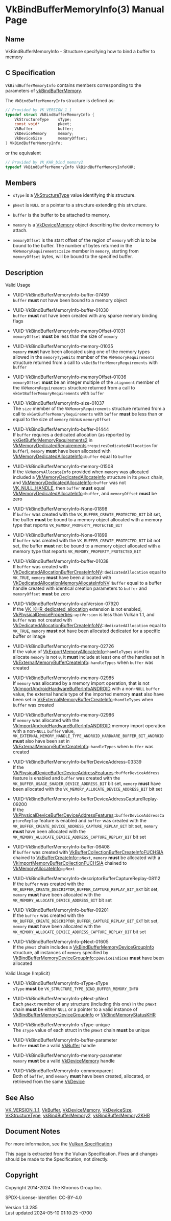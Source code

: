 # VkBindBufferMemoryInfo(3) Manual Page

## Name

VkBindBufferMemoryInfo - Structure specifying how to bind a buffer to
memory



## <a href="#_c_specification" class="anchor"></a>C Specification

`VkBindBufferMemoryInfo` contains members corresponding to the
parameters of [vkBindBufferMemory](https://registry.khronos.org/vulkan/specs/1.3-extensions/man/html/vkBindBufferMemory.html).

The `VkBindBufferMemoryInfo` structure is defined as:

``` c
// Provided by VK_VERSION_1_1
typedef struct VkBindBufferMemoryInfo {
    VkStructureType    sType;
    const void*        pNext;
    VkBuffer           buffer;
    VkDeviceMemory     memory;
    VkDeviceSize       memoryOffset;
} VkBindBufferMemoryInfo;
```

or the equivalent

``` c
// Provided by VK_KHR_bind_memory2
typedef VkBindBufferMemoryInfo VkBindBufferMemoryInfoKHR;
```

## <a href="#_members" class="anchor"></a>Members

- `sType` is a [VkStructureType](https://registry.khronos.org/vulkan/specs/1.3-extensions/man/html/VkStructureType.html) value identifying
  this structure.

- `pNext` is `NULL` or a pointer to a structure extending this
  structure.

- `buffer` is the buffer to be attached to memory.

- `memory` is a [VkDeviceMemory](https://registry.khronos.org/vulkan/specs/1.3-extensions/man/html/VkDeviceMemory.html) object describing
  the device memory to attach.

- `memoryOffset` is the start offset of the region of `memory` which is
  to be bound to the buffer. The number of bytes returned in the
  `VkMemoryRequirements`::`size` member in `memory`, starting from
  `memoryOffset` bytes, will be bound to the specified buffer.

## <a href="#_description" class="anchor"></a>Description

Valid Usage

- <a href="#VUID-VkBindBufferMemoryInfo-buffer-07459"
  id="VUID-VkBindBufferMemoryInfo-buffer-07459"></a>
  VUID-VkBindBufferMemoryInfo-buffer-07459  
  `buffer` **must** not have been bound to a memory object

- <a href="#VUID-VkBindBufferMemoryInfo-buffer-01030"
  id="VUID-VkBindBufferMemoryInfo-buffer-01030"></a>
  VUID-VkBindBufferMemoryInfo-buffer-01030  
  `buffer` **must** not have been created with any sparse memory binding
  flags

- <a href="#VUID-VkBindBufferMemoryInfo-memoryOffset-01031"
  id="VUID-VkBindBufferMemoryInfo-memoryOffset-01031"></a>
  VUID-VkBindBufferMemoryInfo-memoryOffset-01031  
  `memoryOffset` **must** be less than the size of `memory`

- <a href="#VUID-VkBindBufferMemoryInfo-memory-01035"
  id="VUID-VkBindBufferMemoryInfo-memory-01035"></a>
  VUID-VkBindBufferMemoryInfo-memory-01035  
  `memory` **must** have been allocated using one of the memory types
  allowed in the `memoryTypeBits` member of the `VkMemoryRequirements`
  structure returned from a call to `vkGetBufferMemoryRequirements` with
  `buffer`

- <a href="#VUID-VkBindBufferMemoryInfo-memoryOffset-01036"
  id="VUID-VkBindBufferMemoryInfo-memoryOffset-01036"></a>
  VUID-VkBindBufferMemoryInfo-memoryOffset-01036  
  `memoryOffset` **must** be an integer multiple of the `alignment`
  member of the `VkMemoryRequirements` structure returned from a call to
  `vkGetBufferMemoryRequirements` with `buffer`

- <a href="#VUID-VkBindBufferMemoryInfo-size-01037"
  id="VUID-VkBindBufferMemoryInfo-size-01037"></a>
  VUID-VkBindBufferMemoryInfo-size-01037  
  The `size` member of the `VkMemoryRequirements` structure returned
  from a call to `vkGetBufferMemoryRequirements` with `buffer` **must**
  be less than or equal to the size of `memory` minus `memoryOffset`

- <a href="#VUID-VkBindBufferMemoryInfo-buffer-01444"
  id="VUID-VkBindBufferMemoryInfo-buffer-01444"></a>
  VUID-VkBindBufferMemoryInfo-buffer-01444  
  If `buffer` requires a dedicated allocation (as reported by
  [vkGetBufferMemoryRequirements2](https://registry.khronos.org/vulkan/specs/1.3-extensions/man/html/vkGetBufferMemoryRequirements2.html)
  in
  [VkMemoryDedicatedRequirements](https://registry.khronos.org/vulkan/specs/1.3-extensions/man/html/VkMemoryDedicatedRequirements.html)::`requiresDedicatedAllocation`
  for `buffer`), `memory` **must** have been allocated with
  [VkMemoryDedicatedAllocateInfo](https://registry.khronos.org/vulkan/specs/1.3-extensions/man/html/VkMemoryDedicatedAllocateInfo.html)::`buffer`
  equal to `buffer`

- <a href="#VUID-VkBindBufferMemoryInfo-memory-01508"
  id="VUID-VkBindBufferMemoryInfo-memory-01508"></a>
  VUID-VkBindBufferMemoryInfo-memory-01508  
  If the `VkMemoryAllocateInfo` provided when `memory` was allocated
  included a
  [VkMemoryDedicatedAllocateInfo](https://registry.khronos.org/vulkan/specs/1.3-extensions/man/html/VkMemoryDedicatedAllocateInfo.html)
  structure in its `pNext` chain, and
  [VkMemoryDedicatedAllocateInfo](https://registry.khronos.org/vulkan/specs/1.3-extensions/man/html/VkMemoryDedicatedAllocateInfo.html)::`buffer`
  was not [VK_NULL_HANDLE](https://registry.khronos.org/vulkan/specs/1.3-extensions/man/html/VK_NULL_HANDLE.html), then `buffer` **must**
  equal
  [VkMemoryDedicatedAllocateInfo](https://registry.khronos.org/vulkan/specs/1.3-extensions/man/html/VkMemoryDedicatedAllocateInfo.html)::`buffer`,
  and `memoryOffset` **must** be zero

- <a href="#VUID-VkBindBufferMemoryInfo-None-01898"
  id="VUID-VkBindBufferMemoryInfo-None-01898"></a>
  VUID-VkBindBufferMemoryInfo-None-01898  
  If `buffer` was created with the `VK_BUFFER_CREATE_PROTECTED_BIT` bit
  set, the buffer **must** be bound to a memory object allocated with a
  memory type that reports `VK_MEMORY_PROPERTY_PROTECTED_BIT`

- <a href="#VUID-VkBindBufferMemoryInfo-None-01899"
  id="VUID-VkBindBufferMemoryInfo-None-01899"></a>
  VUID-VkBindBufferMemoryInfo-None-01899  
  If `buffer` was created with the `VK_BUFFER_CREATE_PROTECTED_BIT` bit
  not set, the buffer **must** not be bound to a memory object allocated
  with a memory type that reports `VK_MEMORY_PROPERTY_PROTECTED_BIT`

- <a href="#VUID-VkBindBufferMemoryInfo-buffer-01038"
  id="VUID-VkBindBufferMemoryInfo-buffer-01038"></a>
  VUID-VkBindBufferMemoryInfo-buffer-01038  
  If `buffer` was created with
  [VkDedicatedAllocationBufferCreateInfoNV](https://registry.khronos.org/vulkan/specs/1.3-extensions/man/html/VkDedicatedAllocationBufferCreateInfoNV.html)::`dedicatedAllocation`
  equal to `VK_TRUE`, `memory` **must** have been allocated with
  [VkDedicatedAllocationMemoryAllocateInfoNV](https://registry.khronos.org/vulkan/specs/1.3-extensions/man/html/VkDedicatedAllocationMemoryAllocateInfoNV.html)::`buffer`
  equal to a buffer handle created with identical creation parameters to
  `buffer` and `memoryOffset` **must** be zero

- <a href="#VUID-VkBindBufferMemoryInfo-apiVersion-07920"
  id="VUID-VkBindBufferMemoryInfo-apiVersion-07920"></a>
  VUID-VkBindBufferMemoryInfo-apiVersion-07920  
  If the [VK_KHR_dedicated_allocation](https://registry.khronos.org/vulkan/specs/1.3-extensions/man/html/VK_KHR_dedicated_allocation.html)
  extension is not enabled,
  [VkPhysicalDeviceProperties](https://registry.khronos.org/vulkan/specs/1.3-extensions/man/html/VkPhysicalDeviceProperties.html)::`apiVersion`
  is less than Vulkan 1.1, and `buffer` was not created with
  [VkDedicatedAllocationBufferCreateInfoNV](https://registry.khronos.org/vulkan/specs/1.3-extensions/man/html/VkDedicatedAllocationBufferCreateInfoNV.html)::`dedicatedAllocation`
  equal to `VK_TRUE`, `memory` **must** not have been allocated
  dedicated for a specific buffer or image

- <a href="#VUID-VkBindBufferMemoryInfo-memory-02726"
  id="VUID-VkBindBufferMemoryInfo-memory-02726"></a>
  VUID-VkBindBufferMemoryInfo-memory-02726  
  If the value of
  [VkExportMemoryAllocateInfo](https://registry.khronos.org/vulkan/specs/1.3-extensions/man/html/VkExportMemoryAllocateInfo.html)::`handleTypes`
  used to allocate `memory` is not `0`, it **must** include at least one
  of the handles set in
  [VkExternalMemoryBufferCreateInfo](https://registry.khronos.org/vulkan/specs/1.3-extensions/man/html/VkExternalMemoryBufferCreateInfo.html)::`handleTypes`
  when `buffer` was created

- <a href="#VUID-VkBindBufferMemoryInfo-memory-02985"
  id="VUID-VkBindBufferMemoryInfo-memory-02985"></a>
  VUID-VkBindBufferMemoryInfo-memory-02985  
  If `memory` was allocated by a memory import operation, that is not
  [VkImportAndroidHardwareBufferInfoANDROID](https://registry.khronos.org/vulkan/specs/1.3-extensions/man/html/VkImportAndroidHardwareBufferInfoANDROID.html)
  with a non-`NULL` `buffer` value, the external handle type of the
  imported memory **must** also have been set in
  [VkExternalMemoryBufferCreateInfo](https://registry.khronos.org/vulkan/specs/1.3-extensions/man/html/VkExternalMemoryBufferCreateInfo.html)::`handleTypes`
  when `buffer` was created

- <a href="#VUID-VkBindBufferMemoryInfo-memory-02986"
  id="VUID-VkBindBufferMemoryInfo-memory-02986"></a>
  VUID-VkBindBufferMemoryInfo-memory-02986  
  If `memory` was allocated with the
  [VkImportAndroidHardwareBufferInfoANDROID](https://registry.khronos.org/vulkan/specs/1.3-extensions/man/html/VkImportAndroidHardwareBufferInfoANDROID.html)
  memory import operation with a non-`NULL` `buffer` value,
  `VK_EXTERNAL_MEMORY_HANDLE_TYPE_ANDROID_HARDWARE_BUFFER_BIT_ANDROID`
  **must** also have been set in
  [VkExternalMemoryBufferCreateInfo](https://registry.khronos.org/vulkan/specs/1.3-extensions/man/html/VkExternalMemoryBufferCreateInfo.html)::`handleTypes`
  when `buffer` was created

- <a href="#VUID-VkBindBufferMemoryInfo-bufferDeviceAddress-03339"
  id="VUID-VkBindBufferMemoryInfo-bufferDeviceAddress-03339"></a>
  VUID-VkBindBufferMemoryInfo-bufferDeviceAddress-03339  
  If the
  [VkPhysicalDeviceBufferDeviceAddressFeatures](https://registry.khronos.org/vulkan/specs/1.3-extensions/man/html/VkPhysicalDeviceBufferDeviceAddressFeatures.html)::`bufferDeviceAddress`
  feature is enabled and `buffer` was created with the
  `VK_BUFFER_USAGE_SHADER_DEVICE_ADDRESS_BIT` bit set, `memory` **must**
  have been allocated with the `VK_MEMORY_ALLOCATE_DEVICE_ADDRESS_BIT`
  bit set

- <a
  href="#VUID-VkBindBufferMemoryInfo-bufferDeviceAddressCaptureReplay-09200"
  id="VUID-VkBindBufferMemoryInfo-bufferDeviceAddressCaptureReplay-09200"></a>
  VUID-VkBindBufferMemoryInfo-bufferDeviceAddressCaptureReplay-09200  
  If the
  [VkPhysicalDeviceBufferDeviceAddressFeatures](https://registry.khronos.org/vulkan/specs/1.3-extensions/man/html/VkPhysicalDeviceBufferDeviceAddressFeatures.html)::`bufferDeviceAddressCaptureReplay`
  feature is enabled and `buffer` was created with the
  `VK_BUFFER_CREATE_DEVICE_ADDRESS_CAPTURE_REPLAY_BIT` bit set, `memory`
  **must** have been allocated with the
  `VK_MEMORY_ALLOCATE_DEVICE_ADDRESS_CAPTURE_REPLAY_BIT` bit set

- <a href="#VUID-VkBindBufferMemoryInfo-buffer-06408"
  id="VUID-VkBindBufferMemoryInfo-buffer-06408"></a>
  VUID-VkBindBufferMemoryInfo-buffer-06408  
  If `buffer` was created with
  [VkBufferCollectionBufferCreateInfoFUCHSIA](https://registry.khronos.org/vulkan/specs/1.3-extensions/man/html/VkBufferCollectionBufferCreateInfoFUCHSIA.html)
  chained to [VkBufferCreateInfo](https://registry.khronos.org/vulkan/specs/1.3-extensions/man/html/VkBufferCreateInfo.html)::`pNext`,
  `memory` **must** be allocated with a
  [VkImportMemoryBufferCollectionFUCHSIA](https://registry.khronos.org/vulkan/specs/1.3-extensions/man/html/VkImportMemoryBufferCollectionFUCHSIA.html)
  chained to [VkMemoryAllocateInfo](https://registry.khronos.org/vulkan/specs/1.3-extensions/man/html/VkMemoryAllocateInfo.html)::`pNext`

- <a
  href="#VUID-VkBindBufferMemoryInfo-descriptorBufferCaptureReplay-08112"
  id="VUID-VkBindBufferMemoryInfo-descriptorBufferCaptureReplay-08112"></a>
  VUID-VkBindBufferMemoryInfo-descriptorBufferCaptureReplay-08112  
  If the `buffer` was created with the
  `VK_BUFFER_CREATE_DESCRIPTOR_BUFFER_CAPTURE_REPLAY_BIT_EXT` bit set,
  `memory` **must** have been allocated with the
  `VK_MEMORY_ALLOCATE_DEVICE_ADDRESS_BIT` bit set

- <a href="#VUID-VkBindBufferMemoryInfo-buffer-09201"
  id="VUID-VkBindBufferMemoryInfo-buffer-09201"></a>
  VUID-VkBindBufferMemoryInfo-buffer-09201  
  If the `buffer` was created with the
  `VK_BUFFER_CREATE_DESCRIPTOR_BUFFER_CAPTURE_REPLAY_BIT_EXT` bit set,
  `memory` **must** have been allocated with the
  `VK_MEMORY_ALLOCATE_DEVICE_ADDRESS_CAPTURE_REPLAY_BIT` bit set

- <a href="#VUID-VkBindBufferMemoryInfo-pNext-01605"
  id="VUID-VkBindBufferMemoryInfo-pNext-01605"></a>
  VUID-VkBindBufferMemoryInfo-pNext-01605  
  If the `pNext` chain includes a
  [VkBindBufferMemoryDeviceGroupInfo](https://registry.khronos.org/vulkan/specs/1.3-extensions/man/html/VkBindBufferMemoryDeviceGroupInfo.html)
  structure, all instances of `memory` specified by
  [VkBindBufferMemoryDeviceGroupInfo](https://registry.khronos.org/vulkan/specs/1.3-extensions/man/html/VkBindBufferMemoryDeviceGroupInfo.html)::`pDeviceIndices`
  **must** have been allocated

Valid Usage (Implicit)

- <a href="#VUID-VkBindBufferMemoryInfo-sType-sType"
  id="VUID-VkBindBufferMemoryInfo-sType-sType"></a>
  VUID-VkBindBufferMemoryInfo-sType-sType  
  `sType` **must** be `VK_STRUCTURE_TYPE_BIND_BUFFER_MEMORY_INFO`

- <a href="#VUID-VkBindBufferMemoryInfo-pNext-pNext"
  id="VUID-VkBindBufferMemoryInfo-pNext-pNext"></a>
  VUID-VkBindBufferMemoryInfo-pNext-pNext  
  Each `pNext` member of any structure (including this one) in the
  `pNext` chain **must** be either `NULL` or a pointer to a valid
  instance of
  [VkBindBufferMemoryDeviceGroupInfo](https://registry.khronos.org/vulkan/specs/1.3-extensions/man/html/VkBindBufferMemoryDeviceGroupInfo.html)
  or [VkBindMemoryStatusKHR](https://registry.khronos.org/vulkan/specs/1.3-extensions/man/html/VkBindMemoryStatusKHR.html)

- <a href="#VUID-VkBindBufferMemoryInfo-sType-unique"
  id="VUID-VkBindBufferMemoryInfo-sType-unique"></a>
  VUID-VkBindBufferMemoryInfo-sType-unique  
  The `sType` value of each struct in the `pNext` chain **must** be
  unique

- <a href="#VUID-VkBindBufferMemoryInfo-buffer-parameter"
  id="VUID-VkBindBufferMemoryInfo-buffer-parameter"></a>
  VUID-VkBindBufferMemoryInfo-buffer-parameter  
  `buffer` **must** be a valid [VkBuffer](https://registry.khronos.org/vulkan/specs/1.3-extensions/man/html/VkBuffer.html) handle

- <a href="#VUID-VkBindBufferMemoryInfo-memory-parameter"
  id="VUID-VkBindBufferMemoryInfo-memory-parameter"></a>
  VUID-VkBindBufferMemoryInfo-memory-parameter  
  `memory` **must** be a valid [VkDeviceMemory](https://registry.khronos.org/vulkan/specs/1.3-extensions/man/html/VkDeviceMemory.html)
  handle

- <a href="#VUID-VkBindBufferMemoryInfo-commonparent"
  id="VUID-VkBindBufferMemoryInfo-commonparent"></a>
  VUID-VkBindBufferMemoryInfo-commonparent  
  Both of `buffer`, and `memory` **must** have been created, allocated,
  or retrieved from the same [VkDevice](https://registry.khronos.org/vulkan/specs/1.3-extensions/man/html/VkDevice.html)

## <a href="#_see_also" class="anchor"></a>See Also

[VK_VERSION_1_1](https://registry.khronos.org/vulkan/specs/1.3-extensions/man/html/VK_VERSION_1_1.html), [VkBuffer](https://registry.khronos.org/vulkan/specs/1.3-extensions/man/html/VkBuffer.html),
[VkDeviceMemory](https://registry.khronos.org/vulkan/specs/1.3-extensions/man/html/VkDeviceMemory.html),
[VkDeviceSize](https://registry.khronos.org/vulkan/specs/1.3-extensions/man/html/VkDeviceSize.html),
[VkStructureType](https://registry.khronos.org/vulkan/specs/1.3-extensions/man/html/VkStructureType.html),
[vkBindBufferMemory2](https://registry.khronos.org/vulkan/specs/1.3-extensions/man/html/vkBindBufferMemory2.html),
[vkBindBufferMemory2KHR](https://registry.khronos.org/vulkan/specs/1.3-extensions/man/html/vkBindBufferMemory2KHR.html)

## <a href="#_document_notes" class="anchor"></a>Document Notes

For more information, see the <a
href="https://registry.khronos.org/vulkan/specs/1.3-extensions/html/vkspec.html#VkBindBufferMemoryInfo"
target="_blank" rel="noopener">Vulkan Specification</a>

This page is extracted from the Vulkan Specification. Fixes and changes
should be made to the Specification, not directly.

## <a href="#_copyright" class="anchor"></a>Copyright

Copyright 2014-2024 The Khronos Group Inc.

SPDX-License-Identifier: CC-BY-4.0

Version 1.3.285  
Last updated 2024-05-10 01:10:25 -0700
